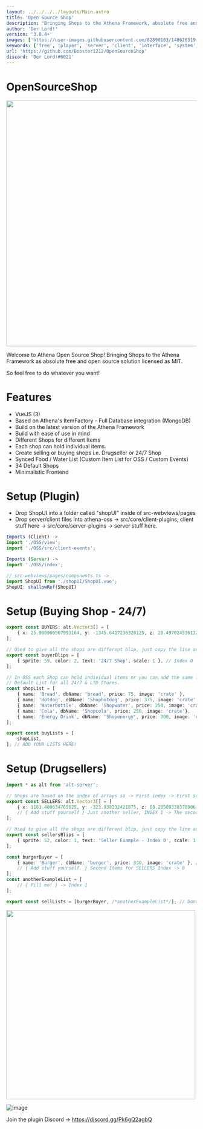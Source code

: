 ```yaml
---
layout: ../../../../layouts/Main.astro
title: 'Open Source Shop'
description: "Bringing Shops to the Athena Framework, absolute free and open source! Licensed under MIT"
author: 'Der Lord!'
version: '3.0.4+'
images: ['https://user-images.githubusercontent.com/82890183/148626519-5dc1ced7-a4d9-4f86-a349-26e58729cea8.png', 'https://user-images.githubusercontent.com/82890183/148910952-470985fe-5fed-41ed-8b87-08c9977f71c2.png']
keywords: ['free', 'player', 'server', 'client', 'interface', 'system', 'item']
url: 'https://github.com/Booster1212/OpenSourceShop'
discord: 'Der Lord!#6021'
---
```

# OpenSourceShop

<img src="https://user-images.githubusercontent.com/82890183/148142146-ba173e98-4c11-47d9-95da-6d83de2608af.png" width="650" />

Welcome to Athena Open Source Shop! 
Bringing Shops to the Athena Framework as absolute free and open source solution licensed as MIT. 

So feel free to do whatever you want!

# Features
- VueJS (3)
- Based on Athena's ItemFactory - Full Database integration (MongoDB)
- Build on the latest version of the Athena Framework
- Build with ease of use in mind
- Different Shops for different Items 
- Each shop can hold individual items.
- Create selling or buying shops i.e. Drugseller or 24/7 Shop
- Synced Food / Water List (Custom Item List for OSS / Custom Events)
- 34 Default Shops
- Minimalistic Frontend

# Setup (Plugin)

- Drop ShopUI into a folder called "shopUI" inside of src-webviews/pages
- Drop server/client files into athena-oss -> src/core/client-plugins, client stuff here -> src/core/server-plugins -> server stuff here.

```typescript
Imports (Client) ->
import './OSS/view';
import './OSS/src/client-events';

Imports (Server) ->
import './OSS/index';

// src-webviews/pages/components.ts ->
import ShopUI from './shopUI/ShopUI.vue';
ShopUI: shallowRef(ShopUI)
```
# Setup (Buying Shop - 24/7)
```typescript
export const BUYERS: alt.Vector3[] = [
    { x: 25.980966567993164, y: -1345.6417236328125, z: 28.497024536132812 } as alt.Vector3, // Index 0
];

// Used to give all the shops are different blip, just copy the line as often as you need it.
export const buyerBlips = [
    { sprite: 59, color: 2, text: '24/7 Shop', scale: 1 }, // Index 0
];

// In OSS each Shop can hold individual items or you can add the same list to a few more stores over and over again.
// Default List for all 24/7 & LTD Stores.
const shopList = [
    { name: 'Bread', dbName: 'bread', price: 75, image: 'crate' },
    { name: 'Hotdog', dbName: 'Shophotdog', price: 375, image: 'crate' },
    { name: 'Waterbottle', dbName: 'Shopwater', price: 250, image: 'crate' },
    { name: 'Cola', dbName: 'Shopcola', price: 250, image: 'crate'},
    { name: 'Energy Drink', dbName: 'Shopenergy', price: 300, image: 'crate'}
];

export const buyLists = [
    shopList,
]; // ADD YOUR LISTS HERE!
```

# Setup (Drugsellers)
```typescript
import * as alt from 'alt-server';

// Shops are based on the index of arrays so -> First index -> First sellList
export const SELLERS: alt.Vector3[] = [
    { x: 1163.400634765625, y: -323.938232421875, z: 68.20509338378906 } as alt.Vector3 // SELLER (SHOP-POS) INDEX -> 0
    // { Add stuff yourself } Just another seller, INDEX 1 -> The secoond list will get into this position.
];

// Used to give all the shops are different blip, just copy the line as often as you need it.
export const sellersBlips = [
    { sprite: 52, color: 1, text: 'Seller Example - Index 0', scale: 1 }, // Index 0
];

const burgerBuyer = [
    { name: 'Burger', dbName: 'burger', price: 330, image: 'crate' }, // SellList INDEX -> 0
    // { Add stuff yourself. } Second Items for SELLERS Index -> 0
];
const anotherExampleList = [
    // { Fill me! } -> Index 1
];

export const sellLists = [burgerBuyer, /*anotherExampleList*/]; // Dont forget to add custom item lists here

```

<img src="https://user-images.githubusercontent.com/82890183/148910952-470985fe-5fed-41ed-8b87-08c9977f71c2.png" width="500"/>

![image](https://user-images.githubusercontent.com/82890183/148634183-00270cd2-ba69-4a46-94ba-58434967c890.png)

Join the plugin Discord -> https://discord.gg/Pk6gQ2agbQ
